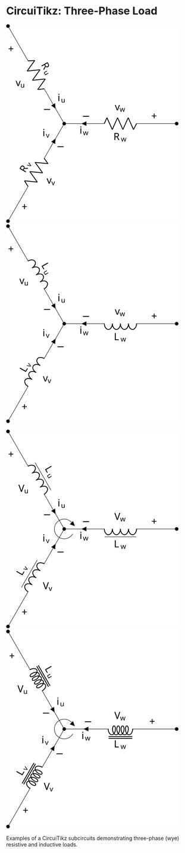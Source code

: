 # CircuiTikz: Three-Phase Load

![image info](example-1.svg "SVG output of wye resistive load")
![image info](example-2.svg "SVG output of wye inductive load")

![image info](example-3.svg "SVG output of wye motor")
![image info](example-4.svg "SVG output of wye motor with cute inductors")

Examples of a CircuiTikz subcircuits demonstrating three-phase (wye) resistive
and inductive loads.
